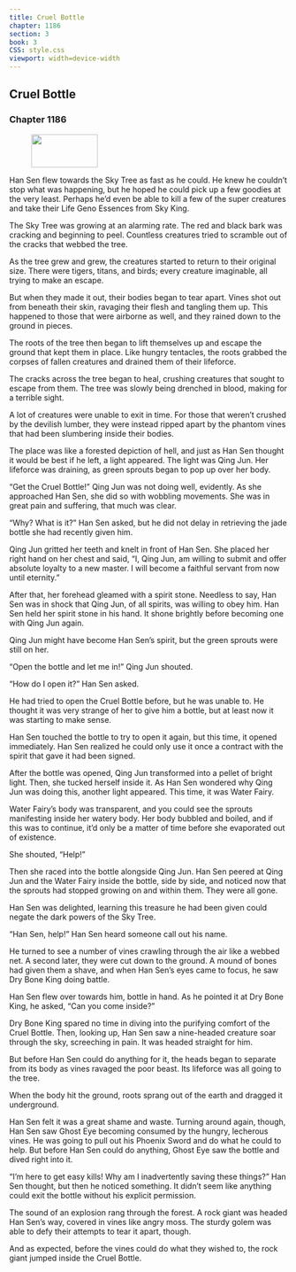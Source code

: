 ```yaml
---
title: Cruel Bottle
chapter: 1186
section: 3
book: 3
CSS: style.css
viewport: width=device-width
---
```


## Cruel Bottle

### Chapter 1186

<figure>
	<img src="../Images/gem.gif" alt="" id="gem" width="120" height="60" />
</figure>

Han Sen flew towards the Sky Tree as fast as he could. He knew he couldn’t stop what was happening, but he hoped he could pick up a few goodies at the very least. Perhaps he’d even be able to kill a few of the super creatures and take their Life Geno Essences from Sky King.

The Sky Tree was growing at an alarming rate. The red and black bark was cracking and beginning to peel. Countless creatures tried to scramble out of the cracks that webbed the tree.

As the tree grew and grew, the creatures started to return to their original size. There were tigers, titans, and birds; every creature imaginable, all trying to make an escape.

But when they made it out, their bodies began to tear apart. Vines shot out from beneath their skin, ravaging their flesh and tangling them up. This happened to those that were airborne as well, and they rained down to the ground in pieces.

The roots of the tree then began to lift themselves up and escape the ground that kept them in place. Like hungry tentacles, the roots grabbed the corpses of fallen creatures and drained them of their lifeforce.

The cracks across the tree began to heal, crushing creatures that sought to escape from them. The tree was slowly being drenched in blood, making for a terrible sight.

A lot of creatures were unable to exit in time. For those that weren’t crushed by the devilish lumber, they were instead ripped apart by the phantom vines that had been slumbering inside their bodies.

The place was like a forested depiction of hell, and just as Han Sen thought it would be best if he left, a light appeared. The light was Qing Jun. Her lifeforce was draining, as green sprouts began to pop up over her body.

“Get the Cruel Bottle!” Qing Jun was not doing well, evidently. As she approached Han Sen, she did so with wobbling movements. She was in great pain and suffering, that much was clear.

“Why? What is it?” Han Sen asked, but he did not delay in retrieving the jade bottle she had recently given him.

Qing Jun gritted her teeth and knelt in front of Han Sen. She placed her right hand on her chest and said, “I, Qing Jun, am willing to submit and offer absolute loyalty to a new master. I will become a faithful servant from now until eternity.”

After that, her forehead gleamed with a spirit stone. Needless to say, Han Sen was in shock that Qing Jun, of all spirits, was willing to obey him. Han Sen held her spirit stone in his hand. It shone brightly before becoming one with Qing Jun again.

Qing Jun might have become Han Sen’s spirit, but the green sprouts were still on her.

“Open the bottle and let me in!” Qing Jun shouted.

“How do I open it?” Han Sen asked.

He had tried to open the Cruel Bottle before, but he was unable to. He thought it was very strange of her to give him a bottle, but at least now it was starting to make sense.

Han Sen touched the bottle to try to open it again, but this time, it opened immediately. Han Sen realized he could only use it once a contract with the spirit that gave it had been signed.

After the bottle was opened, Qing Jun transformed into a pellet of bright light. Then, she tucked herself inside it. As Han Sen wondered why Qing Jun was doing this, another light appeared. This time, it was Water Fairy.

Water Fairy’s body was transparent, and you could see the sprouts manifesting inside her watery body. Her body bubbled and boiled, and if this was to continue, it’d only be a matter of time before she evaporated out of existence.

She shouted, “Help!”

Then she raced into the bottle alongside Qing Jun. Han Sen peered at Qing Jun and the Water Fairy inside the bottle, side by side, and noticed now that the sprouts had stopped growing on and within them. They were all gone.

Han Sen was delighted, learning this treasure he had been given could negate the dark powers of the Sky Tree.

“Han Sen, help!” Han Sen heard someone call out his name.

He turned to see a number of vines crawling through the air like a webbed net. A second later, they were cut down to the ground. A mound of bones had given them a shave, and when Han Sen’s eyes came to focus, he saw Dry Bone King doing battle.

Han Sen flew over towards him, bottle in hand. As he pointed it at Dry Bone King, he asked, “Can you come inside?”

Dry Bone King spared no time in diving into the purifying comfort of the Cruel Bottle. Then, looking up, Han Sen saw a nine-headed creature soar through the sky, screeching in pain. It was headed straight for him.

But before Han Sen could do anything for it, the heads began to separate from its body as vines ravaged the poor beast. Its lifeforce was all going to the tree.

When the body hit the ground, roots sprang out of the earth and dragged it underground.

Han Sen felt it was a great shame and waste. Turning around again, though, Han Sen saw Ghost Eye becoming consumed by the hungry, lecherous vines. He was going to pull out his Phoenix Sword and do what he could to help. But before Han Sen could do anything, Ghost Eye saw the bottle and dived right into it.

“I’m here to get easy kills! Why am I inadvertently saving these things?” Han Sen thought, but then he noticed something. It didn’t seem like anything could exit the bottle without his explicit permission.

The sound of an explosion rang through the forest. A rock giant was headed Han Sen’s way, covered in vines like angry moss. The sturdy golem was able to defy their attempts to tear it apart, though.

And as expected, before the vines could do what they wished to, the rock giant jumped inside the Cruel Bottle.